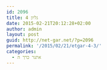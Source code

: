 ```yaml
---
id: 2096
title: גליון 4
date: 2015-02-21T20:12:28+02:00
author: admin
layout: post
guid: http://net-gar.net/?p=2096
permalink: '/2015/02/21/etgar-4-3/'
categories:
  - אתגר כרך ה
---
```

